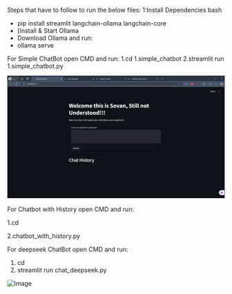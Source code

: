 Steps that have to follow to run the below files:
1:Install Dependencies
bash
- pip install streamlit langchain-ollama langchain-core
- [Install & Start Ollama
- Download Ollama and run:
- ollama serve


For Simple ChatBot open CMD and run:
1.cd 1.simple_chatbot
2.streamlit run 1.simple_chatbot.py

![image alt](https://github.com/sovan2005/Chatbot-with-Deepseek-Ollama-/blob/5606ab150d033c947d1ca20765ab64edd6311e3d/Images/Simple_Chatbot.png?raw=true)



For Chatbot with History open CMD and run:

1.cd

2.chatbot_with_history.py



For deepseek ChatBot open CMD and run:
1. cd
2. streamlit run chat_deepseek.py

![Image](https://github.com/user-attachments/assets/2fd0f8aa-7db7-452b-b18f-456c976a6a0d)

